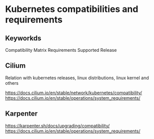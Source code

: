 # Kubernetes compatibilities and requirements

## Keyworkds

Compatibility
Matrix
Requirements
Supported
Release

## Cilium

Relation with kubernetes releases, linux distributions, linux kernel and others

<https://docs.cilium.io/en/stable/network/kubernetes/compatibility/>
<https://docs.cilium.io/en/stable/operations/system_requirements/>

## Karpenter

<https://karpenter.sh/docs/upgrading/compatibility/>
<https://docs.cilium.io/en/stable/operations/system_requirements/>
